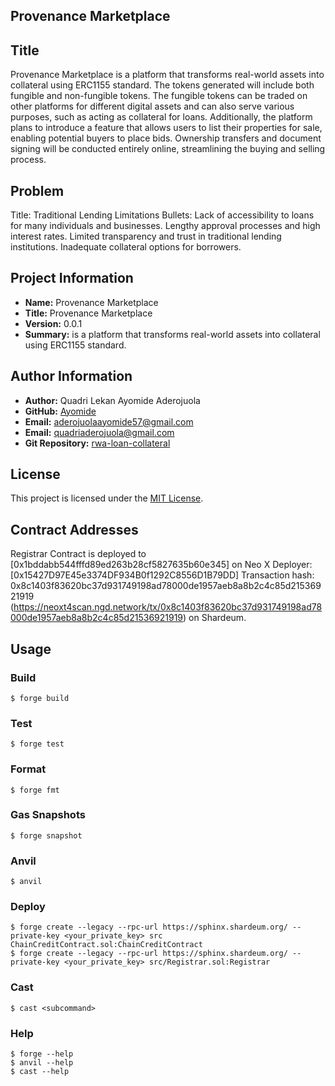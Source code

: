 ## Provenance Marketplace

## Title
Provenance Marketplace is a platform that transforms real-world assets into collateral using ERC1155 standard. The tokens generated will include both fungible and non-fungible tokens. The fungible tokens can be traded on other platforms for different digital assets and can also serve various purposes, such as acting as collateral for loans. Additionally, the platform plans to introduce a feature that allows users to list their properties for sale, enabling potential buyers to place bids. Ownership transfers and document signing will be conducted entirely online, streamlining the buying and selling process.
## Problem

Title: Traditional Lending Limitations
Bullets:
Lack of accessibility to loans for many individuals and businesses.
Lengthy approval processes and high interest rates.
Limited transparency and trust in traditional lending institutions.
Inadequate collateral options for borrowers.

## Project Information

- **Name:** Provenance Marketplace
- **Title:** Provenance Marketplace
- **Version:** 0.0.1
- **Summary:** is a platform that transforms real-world assets into collateral using ERC1155 standard.

## Author Information

- **Author:** Quadri Lekan Ayomide Aderojuola
- **GitHub:** [Ayomide](https://github.com/Ayomide57/)
- **Email:** [aderojuolaayomide57@gmail.com](mailto:aderojuolaayomide57@gmail.com)
- **Email:** [quadriaderojuola@gmail.com](mailto:quadriaderojuola@gmail.com)
- **Git Repository:** [rwa-loan-collateral](https://github.com/Ayomide57/rwa-loan-collateral)


## License

This project is licensed under the [MIT License](https://opensource.org/licenses/MIT).

## Contract Addresses

Registrar Contract is deployed to [0x1bddabb544fffd89ed263b28cf5827635b60e345] on Neo X
Deployer: [0x15427D97E45e3374DF934B0f1292C8556D1B79DD]
Transaction hash: 0x8c1403f83620bc37d931749198ad78000de1957aeb8a8b2c4c85d21536921919
(https://neoxt4scan.ngd.network/tx/0x8c1403f83620bc37d931749198ad78000de1957aeb8a8b2c4c85d21536921919) on Shardeum.

## Usage

### Build

```shell
$ forge build
```

### Test

```shell
$ forge test
```

### Format

```shell
$ forge fmt
```

### Gas Snapshots

```shell
$ forge snapshot
```

### Anvil

```shell
$ anvil
```

### Deploy

```shell
$ forge create --legacy --rpc-url https://sphinx.shardeum.org/ --private-key <your_private_key> src ChainCreditContract.sol:ChainCreditContract
$ forge create --legacy --rpc-url https://sphinx.shardeum.org/ --private-key <your_private_key> src/Registrar.sol:Registrar

```

### Cast

```shell
$ cast <subcommand>
```

### Help

```shell
$ forge --help
$ anvil --help
$ cast --help
```
